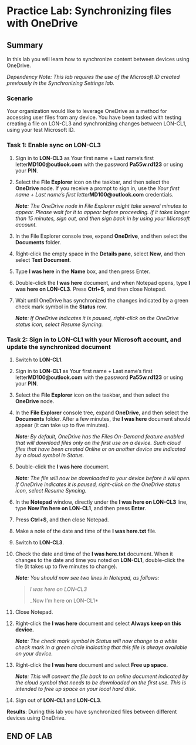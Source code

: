 # Practice Lab: Synchronizing files with OneDrive

## Summary

In this lab you will learn how to synchronize content between devices using
OneDrive.

_Dependency Note: This lab requires the use of the Microsoft ID created
previously in the Synchronizing Settings lab._

### Scenario

Your organization would like to leverage OneDrive as a method for accessing user
files from any device. You have been tasked with testing creating a file on
LON-CL3 and synchronizing changes between LON-CL1, using your test Microsoft ID.

### Task 1: Enable sync on LON-CL3

1. Sign in to **LON-CL3** as Your first name + Last name’s first
    letter**MD100\@outlook.com** with the password **Pa55w.rd123** or using your
    **PIN**.

1. Select the **File Explorer** icon on the taskbar, and then select the
    **OneDrive** node. If you receive a prompt to sign in, use the *Your first
    name + Last name’s first letter***MD100\@outlook.com** credentials.

    _**Note**: The OneDrive node in File Explorer might take several minutes to
appear. Please wait for it to appear before proceeding. If it takes longer
than 15 minutes, sign out, and then sign back in by using your Microsoft
account._

1. In the File Explorer console tree, expand **OneDrive**, and then select the
    **Documents** folder.

1. Right-click the empty space in the **Details pane**, select **New**, and
    then select **Text Document**.

1. Type **I was here** in the **Name** box, and then press Enter.

1. Double-click the **I was here** document, and when Notepad opens, type **I
    was here on LON-CL3**. Press **Ctrl+S**, and then close Notepad.

1. Wait until OneDrive has synchronized the changes indicated by a green check
    mark symbol in the **Status** row.

    _**Note**: If OneDrive indicates it is paused, right-click on the OneDrive status icon, select Resume Syncing._

### Task 2: Sign in to LON-CL1 with your Microsoft account, and update the synchronized document

1. Switch to **LON-CL1**.

1. Sign in to **LON-CL1** as Your first name + Last name’s first
    letter**MD100\@outlook.com** with the password **Pa55w.rd123** or using your
    **PIN**.

1. Select the **File Explorer** icon on the taskbar, and then select the
    **OneDrive** node.

1. In the **File Explorer** console tree, expand **OneDrive**, and then select
    the **Documents** folder. After a few minutes, the **I was here** document
    should appear (it can take up to five minutes).

    _**Note**: By default, OneDrive has the Files On-Demand feature enabled that will
    download files only on the first use on a device. Such cloud files that have
    been created Online or on another device are indicated by a cloud symbol in
    Status._

1. Double-click the **I was here** document.  

    _**Note**: The file will now be downloaded to your device before it will open. If OneDrive indicates it is paused, right-click on the OneDrive status icon, select Resume Syncing._

1. In the **Notepad** window, directly under the **I was here on LON-CL3**
    line, type **Now I’m here on LON-CL1**, and then press **Enter**.

1. Press **Ctrl+S**, and then close Notepad.

1. Make a note of the date and time of the **I was here.txt** file.

1. Switch to **LON-CL3**.

1. Check the date and time of the **I was here.txt** document. When it changes
    to the date and time you noted on **LON-CL1**, double-click the file (it
    takes up to five minutes to change).

     _**Note**: You should now see two lines in Notepad, as follows:_

    > _I was here on LON-CL3_
    >
    > _Now I’m here on LON-CL1*

1. Close Notepad.

1. Right-click the **I was here** document and select **Always keep on this
    device.**  

     _**Note**: The check mark symbol in Status will now change to a white check mark
    in a green circle indicating that this file is always available on your
    device._

1. Right-click the **I was here** document and select **Free up space.**  

     _**Note**: This will convert the file back to an online document indicated
    by the cloud symbol that needs to be downloaded on the first use. This is
    intended to free up space on your local hard disk._

1. Sign out of **LON-CL1** and **LON-CL3**.

**Results**: During this lab you have synchronized files between different
devices using OneDrive.

## END OF LAB
